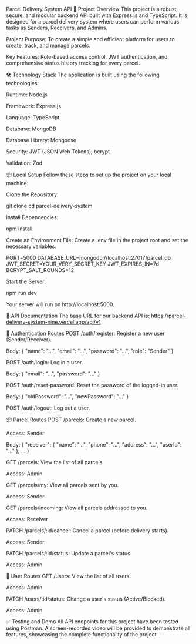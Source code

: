 Parcel Delivery System API
🌟 Project Overview
This project is a robust, secure, and modular backend API built with Express.js and TypeScript. It is designed for a parcel delivery system where users can perform various tasks as Senders, Receivers, and Admins.

Project Purpose: To create a simple and efficient platform for users to create, track, and manage parcels.

Key Features: Role-based access control, JWT authentication, and comprehensive status history tracking for every parcel.

🛠️ Technology Stack
The application is built using the following technologies:

Runtime: Node.js

Framework: Express.js

Language: TypeScript

Database: MongoDB

Database Library: Mongoose

Security: JWT (JSON Web Tokens), bcrypt

Validation: Zod

📦 Local Setup
Follow these steps to set up the project on your local machine:

Clone the Repository:

git clone <your-repo-link>
cd parcel-delivery-system

Install Dependencies:

npm install

Create an Environment File:
Create a .env file in the project root and set the necessary variables.

PORT=5000
DATABASE_URL=mongodb://localhost:27017/parcel_db
JWT_SECRET=YOUR_VERY_SECRET_KEY
JWT_EXPIRES_IN=7d
BCRYPT_SALT_ROUNDS=12

Start the Server:

npm run dev

Your server will run on http://localhost:5000.

🚀 API Documentation
The base URL for our backend API is:
https://parcel-delivery-system-nine.vercel.app/api/v1

🔐 Authentication Routes
POST /auth/register: Register a new user (Sender/Receiver).

Body: { "name": "...", "email": "...", "password": "...", "role": "Sender" }

POST /auth/login: Log in a user.

Body: { "email": "...", "password": "..." }

POST /auth/reset-password: Reset the password of the logged-in user.

Body: { "oldPassword": "...", "newPassword": "..." }

POST /auth/logout: Log out a user.

📦 Parcel Routes
POST /parcels: Create a new parcel.

Access: Sender

Body: { "receiver": { "name": "...", "phone": "...", "address": "...", "userId": "..." }, ... }

GET /parcels: View the list of all parcels.

Access: Admin

GET /parcels/my: View all parcels sent by you.

Access: Sender

GET /parcels/incoming: View all parcels addressed to you.

Access: Receiver

PATCH /parcels/:id/cancel: Cancel a parcel (before delivery starts).

Access: Sender

PATCH /parcels/:id/status: Update a parcel's status.

Access: Admin

🧑 User Routes
GET /users: View the list of all users.

Access: Admin

PATCH /users/:id/status: Change a user's status (Active/Blocked).

Access: Admin

✅ Testing and Demo
All API endpoints for this project have been tested using Postman. A screen-recorded video will be provided to demonstrate all features, showcasing the complete functionality of the project.
